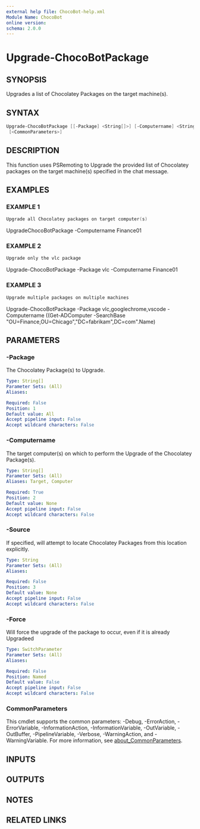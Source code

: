 ```yaml
---
external help file: ChocoBot-help.xml
Module Name: ChocoBot
online version:
schema: 2.0.0
---
```


# Upgrade-ChocoBotPackage

## SYNOPSIS

Upgrades a list of Chocolatey Packages on the target machine(s).

## SYNTAX

```powershell
Upgrade-ChocoBotPackage [[-Package] <String[]>] [-Computername] <String[]> [[-Source] <String>] [-Force]
 [<CommonParameters>]
```

## DESCRIPTION

This function uses PSRemoting to Upgrade the provided list of Chocolatey packages on the target machine(s) specified in the chat message.

## EXAMPLES

### EXAMPLE 1

```powershell
Upgrade all Chocolatey packages on target computer(s)
```

UpgradeChocoBotPackage -Computername Finance01

### EXAMPLE 2

```powershell
Upgrade only the vlc package
```

Upgrade-ChocoBotPackage -Package vlc -Computername Finance01

### EXAMPLE 3

```powershell
Upgrade multiple packages on multiple machines
```

Upgrade-ChocoBotPackage -Package vlc,googlechrome,vscode -Computername ((Get-ADComputer -SearchBase "OU=Finance,OU=Chicago","DC=fabrikam",DC=com".Name)

## PARAMETERS

### -Package

The Chocolatey Package(s) to Upgrade.

```yaml
Type: String[]
Parameter Sets: (All)
Aliases:

Required: False
Position: 1
Default value: All
Accept pipeline input: False
Accept wildcard characters: False
```

### -Computername

The target computer(s) on which to perform the Upgrade of the Chocolatey Package(s).

```yaml
Type: String[]
Parameter Sets: (All)
Aliases: Target, Computer

Required: True
Position: 2
Default value: None
Accept pipeline input: False
Accept wildcard characters: False
```

### -Source

If specified, will attempt to locate Chocolatey Packages from this location explicitly.

```yaml
Type: String
Parameter Sets: (All)
Aliases:

Required: False
Position: 3
Default value: None
Accept pipeline input: False
Accept wildcard characters: False
```

### -Force

Will force the upgrade of the package to occur, even if it is already Upgradeed

```yaml
Type: SwitchParameter
Parameter Sets: (All)
Aliases:

Required: False
Position: Named
Default value: False
Accept pipeline input: False
Accept wildcard characters: False
```

### CommonParameters

This cmdlet supports the common parameters: -Debug, -ErrorAction, -ErrorVariable, -InformationAction, -InformationVariable, -OutVariable, -OutBuffer, -PipelineVariable, -Verbose, -WarningAction, and -WarningVariable. For more information, see [about_CommonParameters](http://go.microsoft.com/fwlink/?LinkID=113216).

## INPUTS

## OUTPUTS

## NOTES

## RELATED LINKS
